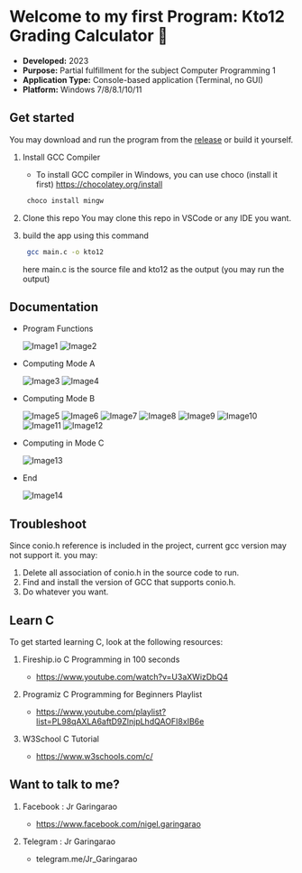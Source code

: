 # Welcome to my first Program: Kto12 Grading Calculator 👋

- **Developed:** 2023
- **Purpose:** Partial fulfillment for the subject Computer Programming 1
- **Application Type:** Console-based application (Terminal, no GUI)
- **Platform:** Windows 7/8/8.1/10/11

## Get started
You may download and run the program from the [release](https://github.com/NjayGaringarao/kto12_Grading_Calculator/releases/tag/v1.0.0) or build it yourself.

1.  Install GCC Compiler
    - To install GCC compiler in Windows, you can use choco (install it first)
        https://chocolatey.org/install

    ```PowerShell
     choco install mingw
    ```

2.  Clone this repo
    You may clone this repo in VSCode or any IDE you want.

3.  build the app using this command

    ```bash
     gcc main.c -o kto12
    ```

    here main.c is the source file and kto12 as the output (you may run the output)

## Documentation

- Program Functions 

    ![Image1](documentation/images/P1.png)
    ![Image2](documentation/images/P2.png)

- Computing Mode A

    ![Image3](documentation/images/P3.png)
    ![Image4](documentation/images/P4.png)

- Computing Mode B

    ![Image5](documentation/images/P5.png)
    ![Image6](documentation/images/P6.png)
    ![Image7](documentation/images/P7.png)
    ![Image8](documentation/images/P8.png)
    ![Image9](documentation/images/P9.png)
    ![Image10](documentation/images/P10.png)
    ![Image11](documentation/images/P11.png)
    ![Image12](documentation/images/P12.png)

- Computing in Mode C

    ![Image13](documentation/images/P13.png)

- End

    ![Image14](documentation/images/P14.png)
    

## Troubleshoot

Since conio.h reference is included in the project, current gcc version may not support it. you may:
1. Delete all association of conio.h in the source code to run.
2. Find and install the version of GCC that supports conio.h.
3. Do whatever you want.

## Learn C

To get started learning C, look at the following resources:

1.  Fireship.io C Programming in 100 seconds
    - https://www.youtube.com/watch?v=U3aXWizDbQ4

2.  Programiz C Programming for Beginners Playlist
    - https://www.youtube.com/playlist?list=PL98qAXLA6aftD9ZlnjpLhdQAOFI8xIB6e

3.  W3School C Tutorial
    - https://www.w3schools.com/c/

## Want to talk to me?

1.  Facebook : Jr Garingarao
    - https://www.facebook.com/nigel.garingarao

2.  Telegram : Jr Garingarao
    - telegram.me/Jr_Garingarao
